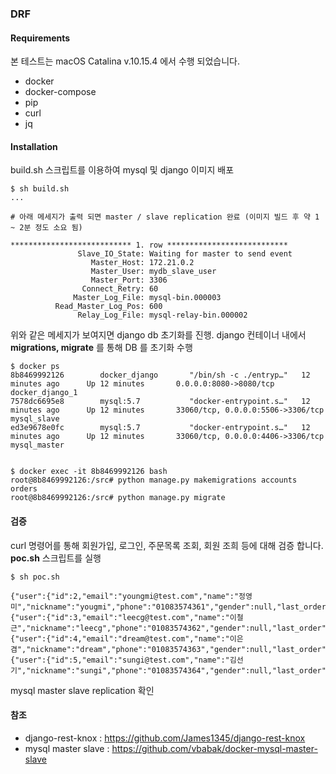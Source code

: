 ### DRF 



#### Requirements 

본 테스트는 macOS Catalina v.10.15.4 에서 수행 되었습니다. 

* docker 
* docker-compose 
* pip
* curl
* jq 



#### Installation 

build.sh 스크립트를 이용하여 mysql 및 django 이미지 배포 

```
$ sh build.sh 
...

# 아래 메세지가 출력 되면 master / slave replication 완료 (이미지 빌드 후 약 1 ~ 2분 정도 소요 됨)

*************************** 1. row ***************************
               Slave_IO_State: Waiting for master to send event
                  Master_Host: 172.21.0.2
                  Master_User: mydb_slave_user
                  Master_Port: 3306
                Connect_Retry: 60
              Master_Log_File: mysql-bin.000003
          Read_Master_Log_Pos: 600
               Relay_Log_File: mysql-relay-bin.000002
```



위와 같은 메세지가 보여지면 django db 초기화를 진행. django 컨테이너 내에서 <strong>migrations, migrate</strong> 를 통해 DB 를 초기화 수행 

``` 
$ docker ps 
8b8469992126        docker_django       "/bin/sh -c ./entryp…"   12 minutes ago      Up 12 minutes       0.0.0.0:8080->8080/tcp              docker_django_1
7578dc6695e8        mysql:5.7           "docker-entrypoint.s…"   12 minutes ago      Up 12 minutes       33060/tcp, 0.0.0.0:5506->3306/tcp   mysql_slave
ed3e9678e0fc        mysql:5.7           "docker-entrypoint.s…"   12 minutes ago      Up 12 minutes       33060/tcp, 0.0.0.0:4406->3306/tcp   mysql_master


$ docker exec -it 8b8469992126 bash 
root@8b8469992126:/src# python manage.py makemigrations accounts orders 
root@8b8469992126:/src# python manage.py migrate 
```



#### 검증 

curl 명령어를 통해 회원가입, 로그인, 주문목록 조회, 회원 조희 등에 대해 검증 합니다. <strong>poc.sh</strong> 스크립트를 실행 

```
$ sh poc.sh 

{"user":{"id":2,"email":"youngmi@test.com","name":"정영미","nickname":"yougmi","phone":"01083574361","gender":null,"last_order":null},"token":"fa02110425f05c86675ad30c10cc0e81c964a722647d4c21f4a2cf0c00cc36ce"}{"user":{"id":3,"email":"leecg@test.com","name":"이철근","nickname":"leecg","phone":"01083574362","gender":null,"last_order":null},"token":"e74af45f18c8e266e4ebe3d4d07b1097bfc4732f762ed4451836c4bf8025fc5a"}{"user":{"id":4,"email":"dream@test.com","name":"이은겸","nickname":"dream","phone":"01083574363","gender":null,"last_order":null},"token":"b1f83fc111eb78ed393b218ec74317324bf483fdb6f1912af0c229bbbbceac26"}{"user":{"id":5,"email":"sungi@test.com","name":"김선기","nickname":"sungi","phone":"01083574364","gender":null,"last_order":null},"token":"95128224f1b1d156514629466ff23706d244cfa86f3a9f4c9901f15824df1a48"}%
```



mysql master slave replication 확인 

#### 참조 

* django-rest-knox : https://github.com/James1345/django-rest-knox 
* mysql master slave : https://github.com/vbabak/docker-mysql-master-slave 